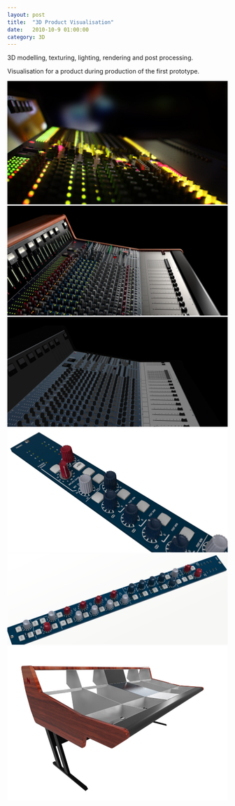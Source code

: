 ```yaml
---
layout: post
title:  "3D Product Visualisation"
date:   2010-10-9 01:00:00
category: 3D
---
```


3D modelling, texturing, lighting, rendering and post processing.

Visualisation for a product during production of the first prototype.

<img src="/assets/3d-product-visualisation.jpg" />

<img src="/assets/3d-product-visualisation2.jpg" />

<img src="/assets/3d-product-visualisation3.jpg" />

<img src="/assets/3d-product-visualisation4.jpg" />

<img src="/assets/3d-product-visualisation5.png" />

<img src="/assets/3d-product-visualisation6.jpg" />